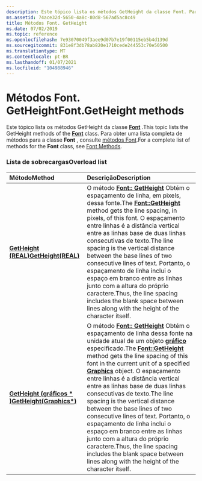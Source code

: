 ```yaml
---
description: Este tópico lista os métodos GetHeight da classe Font. Para obter uma lista completa de métodos para a classe Font, consulte métodos Font.
ms.assetid: 74ace32d-5650-4a8c-80d8-567ad5ac8c49
title: Métodos Font. GetHeight
ms.date: 07/02/2019
ms.topic: reference
ms.openlocfilehash: 7e93070049f3aee9d07b7e19f00115eb5b4d139d
ms.sourcegitcommit: 831e8f3db78ab820e1710cede244553c70e50500
ms.translationtype: MT
ms.contentlocale: pt-BR
ms.lasthandoff: 01/07/2021
ms.locfileid: "104988946"
---
```

# <a name="fontgetheight-methods"></a><span data-ttu-id="e49aa-104">Métodos Font. GetHeight</span><span class="sxs-lookup"><span data-stu-id="e49aa-104">Font.GetHeight methods</span></span>

<span data-ttu-id="e49aa-105">Este tópico lista os métodos GetHeight da classe [**Font**](/windows/win32/api/gdiplusheaders/nl-gdiplusheaders-font) .</span><span class="sxs-lookup"><span data-stu-id="e49aa-105">This topic lists the GetHeight methods of the [**Font**](/windows/win32/api/gdiplusheaders/nl-gdiplusheaders-font) class.</span></span> <span data-ttu-id="e49aa-106">Para obter uma lista completa de métodos para a classe **Font** , consulte [métodos Font](-gdiplus-class-font-methods.md).</span><span class="sxs-lookup"><span data-stu-id="e49aa-106">For a complete list of methods for the **Font** class, see [Font Methods](-gdiplus-class-font-methods.md).</span></span>

### <a name="overload-list"></a><span data-ttu-id="e49aa-107">Lista de sobrecargas</span><span class="sxs-lookup"><span data-stu-id="e49aa-107">Overload list</span></span>



| <span data-ttu-id="e49aa-108">Método</span><span class="sxs-lookup"><span data-stu-id="e49aa-108">Method</span></span>                                                                   | <span data-ttu-id="e49aa-109">Descrição</span><span class="sxs-lookup"><span data-stu-id="e49aa-109">Description</span></span>                                                                                                                                                                                                                                                                                                                                                                                                                              |
|:-------------------------------------------------------------------------|:-----------------------------------------------------------------------------------------------------------------------------------------------------------------------------------------------------------------------------------------------------------------------------------------------------------------------------------------------------------------------------------------------------------------------------------------|
| <span data-ttu-id="e49aa-110">[**GetHeight (REAL)**](/windows/win32/api/gdiplusheaders/nf-gdiplusheaders-font-getheight(inreal))</span><span class="sxs-lookup"><span data-stu-id="e49aa-110">[**GetHeight(REAL)**](/windows/win32/api/gdiplusheaders/nf-gdiplusheaders-font-getheight(inreal))</span></span>            | <span data-ttu-id="e49aa-111">O método [**Font:: GetHeight**](/windows/win32/api/gdiplusheaders/nf-gdiplusheaders-font-getheight(inreal)) Obtém o espaçamento de linha, em pixels, dessa fonte.</span><span class="sxs-lookup"><span data-stu-id="e49aa-111">The [**Font::GetHeight**](/windows/win32/api/gdiplusheaders/nf-gdiplusheaders-font-getheight(inreal)) method gets the line spacing, in pixels, of this font.</span></span> <span data-ttu-id="e49aa-112">O espaçamento entre linhas é a distância vertical entre as linhas base de duas linhas consecutivas de texto.</span><span class="sxs-lookup"><span data-stu-id="e49aa-112">The line spacing is the vertical distance between the base lines of two consecutive lines of text.</span></span> <span data-ttu-id="e49aa-113">Portanto, o espaçamento de linha inclui o espaço em branco entre as linhas junto com a altura do próprio caractere.</span><span class="sxs-lookup"><span data-stu-id="e49aa-113">Thus, the line spacing includes the blank space between lines along with the height of the character itself.</span></span><br/>                                                                                      |
| <span data-ttu-id="e49aa-114">[**GetHeight (gráficos \* )**](/previous-versions//ms536201(v=vs.85))</span><span class="sxs-lookup"><span data-stu-id="e49aa-114">[**GetHeight(Graphics\*)**](/previous-versions//ms536201(v=vs.85))</span></span> | <span data-ttu-id="e49aa-115">O método [**Font:: GetHeight**](/previous-versions//ms536201(v=vs.85)) Obtém o espaçamento de linha dessa fonte na unidade atual de um objeto [**gráfico**](/windows/win32/api/gdiplusgraphics/nl-gdiplusgraphics-graphics) especificado.</span><span class="sxs-lookup"><span data-stu-id="e49aa-115">The [**Font::GetHeight**](/previous-versions//ms536201(v=vs.85)) method gets the line spacing of this font in the current unit of a specified [**Graphics**](/windows/win32/api/gdiplusgraphics/nl-gdiplusgraphics-graphics) object.</span></span> <span data-ttu-id="e49aa-116">O espaçamento entre linhas é a distância vertical entre as linhas base de duas linhas consecutivas de texto.</span><span class="sxs-lookup"><span data-stu-id="e49aa-116">The line spacing is the vertical distance between the base lines of two consecutive lines of text.</span></span> <span data-ttu-id="e49aa-117">Portanto, o espaçamento de linha inclui o espaço em branco entre as linhas junto com a altura do próprio caractere.</span><span class="sxs-lookup"><span data-stu-id="e49aa-117">Thus, the line spacing includes the blank space between lines along with the height of the character itself.</span></span><br/> |



 

 
